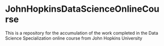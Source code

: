 # JohnHopkinsDataScienceOnlineCourse

This is a repository for the accumulation of the work completed in the Data Science Specialization online course from John Hopkins University

